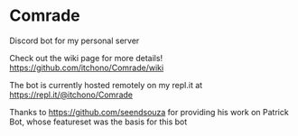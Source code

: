 # Comrade
Discord bot for my personal server

Check out the wiki page for more details!
https://github.com/itchono/Comrade/wiki

The bot is currently hosted remotely on my repl.it at https://repl.it/@itchono/Comrade

Thanks to https://github.com/seendsouza for providing his work on Patrick Bot, whose featureset was the basis for this bot
